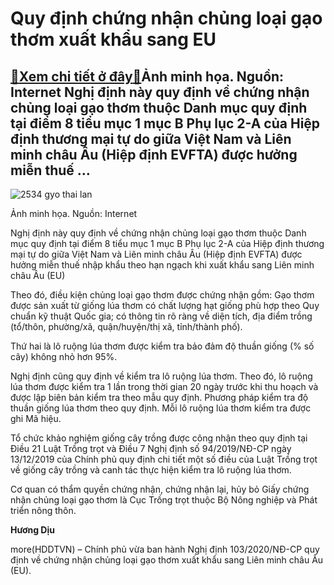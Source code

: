 Quy định chứng nhận chủng loại gạo thơm xuất khẩu sang EU
=========================================================

[:gift:Xem chi tiết ở đây:gift:](https://hddtvn.com/quy-dinh-chung-nhan-chung-loai-gao-thom-xuat-khau-sang-eu/)Ảnh minh họa. Nguồn: Internet Nghị định này quy định về chứng nhận chủng loại gạo thơm thuộc Danh mục quy định tại điểm 8 tiểu mục 1 mục B Phụ lục 2-A của Hiệp định thương mại tự do giữa Việt Nam và Liên minh châu Âu (Hiệp định EVFTA) được hưởng miễn thuế …
-----------------------------------------------------------------------------------------------------------------------------------------------------------------------------------------------------------------------------------------------------------------





![2534 gyo thai lan](https://haiquanonline.com.vn/stores/news_dataimages/thanhnt/072020/27/09/in_article/2534_gYo_thai_lan.jpg?rt=20200908181907 "Ảnh minh họa. Nguồn: Internet")


Ảnh minh họa. Nguồn: Internet



Nghị định này quy định về chứng nhận chủng loại gạo thơm thuộc Danh mục quy định tại điểm 8 tiểu mục 1 mục B Phụ lục 2-A của Hiệp định thương mại tự do giữa Việt Nam và Liên minh châu Âu (Hiệp định EVFTA) được hưởng miễn thuế nhập khẩu theo hạn ngạch khi xuất khẩu sang Liên minh châu Âu (EU)


Theo đó, điều kiện chủng loại gạo thơm được chứng nhận gồm: Gạo thơm được sản xuất từ giống lúa thơm có chất lượng hạt giống phù hợp theo Quy chuẩn kỹ thuật Quốc gia; có thông tin rõ ràng về diện tích, địa điểm trồng (tổ/thôn, phường/xã, quận/huyện/thị xã, tỉnh/thành phố).


Thứ hai là lô ruộng lúa thơm được kiểm tra bảo đảm độ thuần giống (% số cây) không nhỏ hơn 95%.


Nghị định cũng quy định về kiểm tra lô ruộng lúa thơm. Theo đó, lô ruộng lúa thơm được kiểm tra 1 lần trong thời gian 20 ngày trước khi thu hoạch và được lập biên bản kiểm tra theo mẫu quy định. Phương pháp kiểm tra độ thuần giống lúa thơm theo quy định. Mỗi lô ruộng lúa thơm kiểm tra được ghi Mã hiệu.


Tổ chức khảo nghiệm giống cây trồng được công nhận theo quy định tại Điều 21 Luật Trồng trọt và Điều 7 Nghị định số 94/2019/NĐ-CP ngày 13/12/2019 của Chính phủ quy định chi tiết một số điều của Luật Trồng trọt về giống cây trồng và canh tác thực hiện kiểm tra lô ruộng lúa thơm.


Cơ quan có thẩm quyền chứng nhận, chứng nhận lại, hủy bỏ Giấy chứng nhận chủng loại gạo thơm là Cục Trồng trọt thuộc Bộ Nông nghiệp và Phát triển nông thôn.




**Hương Dịu**



more(HDDTVN) – Chính phủ vừa ban hành Nghị định 103/2020/NĐ-CP quy định về chứng nhận chủng loại gạo thơm xuất khẩu sang Liên minh châu Âu (EU).

